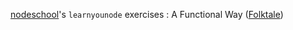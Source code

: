[nodeschool](https://nodeschool.io/)'s `learnyounode` exercises : A Functional Way ([Folktale](https://folktale.origamitower.com/))
